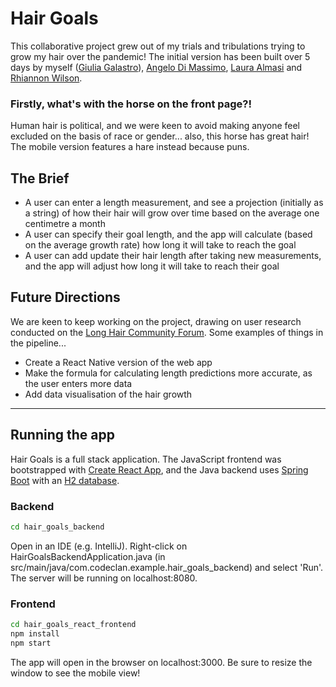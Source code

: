 # Hair Goals

This collaborative project grew out of my trials and tribulations trying to grow my hair over the pandemic! The initial version has been built over 5 days by myself ([Giulia Galastro](https://github.com/Astra-Gal)), [Angelo Di Massimo](https://github.com/ange47rm), [Laura Almasi](https://github.com/Iyolya) and [Rhiannon Wilson](https://github.com/RhiannonAW123).

### Firstly, what's with the horse on the front page?!
Human hair is political, and we were keen to avoid making anyone feel excluded on the basis of race or gender... also, this horse has great hair! The mobile version features a hare instead because puns.

## The Brief

* A user can enter a length measurement, and see a projection (initially as a string) of how their hair will grow over time based on the average one centimetre a month
* A user can specify their goal length, and the app will calculate (based on the average growth rate) how long it will take to reach the goal
* A user can add update their hair length after taking new measurements, and the app will adjust how long it will take to reach their goal

## Future Directions
We are keen to keep working on the project, drawing on user research conducted on the [Long Hair Community Forum](https://forums.longhaircommunity.com/showthread.php?t=153831). Some examples of things in the pipeline...
* Create a React Native version of the web app
* Make the formula for calculating length predictions more accurate, as the user enters more data
* Add data visualisation of the hair growth



----------

## Running the app
Hair Goals is a full stack application. The JavaScript frontend was bootstrapped with [Create React App](https://github.com/facebook/create-react-app), and the Java backend uses [Spring Boot](https://start.spring.io/) with an [H2 database](https://www.h2database.com/html/main.html).

### Backend

```zsh
cd hair_goals_backend
```
Open in an IDE (e.g. IntelliJ). Right-click on HairGoalsBackendApplication.java (in src/main/java/com.codeclan.example.hair_goals_backend) and select 'Run'. The server will be running on localhost:8080.

### Frontend

```zsh
cd hair_goals_react_frontend
npm install
npm start
```
The app will open in the browser on localhost:3000. Be sure to resize the window to see the mobile view!
